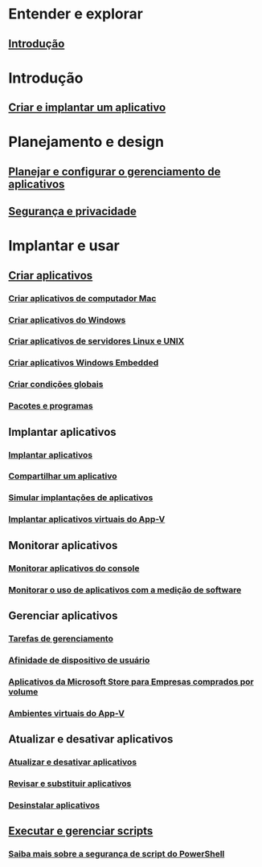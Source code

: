 # Entender e explorar
## [Introdução](understand/introduction-to-application-management.md)

# Introdução
## [Criar e implantar um aplicativo](get-started/create-and-deploy-an-application.md)

# Planejamento e design
## [Planejar e configurar o gerenciamento de aplicativos](plan-design/plan-for-and-configure-application-management.md)
## [Segurança e privacidade](plan-design/security-and-privacy-for-application-management.md)

# Implantar e usar

## [Criar aplicativos](deploy-use/create-applications.md)
### [Criar aplicativos de computador Mac](get-started/creating-mac-computer-applications.md)
### [Criar aplicativos do Windows](get-started/creating-windows-applications.md)
### [Criar aplicativos de servidores Linux e UNIX](get-started/creating-linux-and-unix-server-applications.md)
### [Criar aplicativos Windows Embedded](get-started/creating-windows-embedded-applications.md)
### [Criar condições globais](deploy-use/create-global-conditions.md)
### [Pacotes e programas](deploy-use/packages-and-programs.md)

## Implantar aplicativos
### [Implantar aplicativos](deploy-use/deploy-applications.md)
### [Compartilhar um aplicativo](deploy-use/share-applications.md)
### [Simular implantações de aplicativos](deploy-use/simulate-application-deployments.md)
### [Implantar aplicativos virtuais do App-V](get-started/deploying-app-v-virtual-applications.md)

## Monitorar aplicativos
### [Monitorar aplicativos do console](deploy-use/monitor-applications-from-the-console.md)
### [Monitorar o uso de aplicativos com a medição de software](deploy-use/monitor-app-usage-with-software-metering.md)

## Gerenciar aplicativos
### [Tarefas de gerenciamento](deploy-use/management-tasks-applications.md)
### [Afinidade de dispositivo de usuário](deploy-use/link-users-and-devices-with-user-device-affinity.md)
### [Aplicativos da Microsoft Store para Empresas comprados por volume](deploy-use/manage-apps-from-the-windows-store-for-business.md)
### [Ambientes virtuais do App-V](deploy-use/create-app-v-virtual-environments.md)

## Atualizar e desativar aplicativos
### [Atualizar e desativar aplicativos](deploy-use/update-and-retire-applications.md)
### [Revisar e substituir aplicativos](deploy-use/revise-and-supersede-applications.md)
### [Desinstalar aplicativos](deploy-use/uninstall-applications.md)

## [Executar e gerenciar scripts](deploy-use/create-deploy-scripts.md)
### [Saiba mais sobre a segurança de script do PowerShell](deploy-use/learn-script-security.md)
